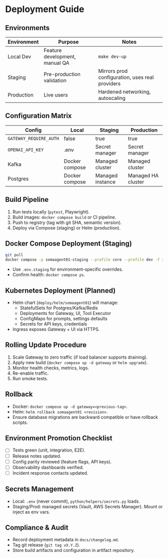 # Deployment Guide

## Environments

| Environment | Purpose | Notes |
| --- | --- | --- |
| Local Dev | Feature development, manual QA | `make dev-up` |
| Staging | Pre-production validation | Mirrors prod configuration, uses real providers |
| Production | Live users | Hardened networking, autoscaling |

## Configuration Matrix

| Config | Local | Staging | Production |
| --- | --- | --- | --- |
| `GATEWAY_REQUIRE_AUTH` | false | true | true |
| `OPENAI_API_KEY` | .env | Secret manager | Secret manager |
| Kafka | Docker compose | Managed cluster | Managed cluster |
| Postgres | Docker compose | Managed instance | Managed HA cluster |

## Build Pipeline

1. Run tests locally (`pytest`, Playwright).
2. Build images: `docker compose build` or CI pipeline.
3. Push to registry (tag with git SHA, semantic version).
4. Deploy via Compose (staging) or Helm (production).

## Docker Compose Deployment (Staging)

```bash
git pull
docker compose -p somaagent01-staging --profile core --profile dev -f infra/docker-compose.somaagent01.yaml up -d
```

- Use `.env.staging` for environment-specific overrides.
- Confirm health: `docker compose ps`.

## Kubernetes Deployment (Planned)

- Helm chart (`deploy/helm/somaagent01`) will manage:
  - StatefulSets for Postgres/Kafka/Redis
  - Deployments for Gateway, UI, Tool Executor
  - ConfigMaps for prompts, settings defaults
  - Secrets for API keys, credentials
- Ingress exposes Gateway + UI via HTTPS.

## Rolling Update Procedure

1. Scale Gateway to zero traffic (if load balancer supports draining).
2. Apply new build (`docker compose up -d gateway` or `helm upgrade`).
3. Monitor health checks, metrics, logs.
4. Re-enable traffic.
5. Run smoke tests.

## Rollback

- Docker: `docker compose up -d gateway=<previous-tag>`.
- Helm: `helm rollback somaagent01 <revision>`.
- Ensure database migrations are backward compatible or have rollback scripts.

## Environment Promotion Checklist

- [ ] Tests green (unit, integration, E2E).
- [ ] Release notes updated.
- [ ] Config parity reviewed (feature flags, API keys).
- [ ] Observability dashboards verified.
- [ ] Incident response contacts updated.

## Secrets Management

- Local: `.env` (never commit), `python/helpers/secrets.py` loads.
- Staging/Prod: managed secrets (Vault, AWS Secrets Manager). Mount or inject as env vars.

## Compliance & Audit

- Record deployment metadata in `docs/changelog.md`.
- Tag git release (`git tag vX.Y.Z`).
- Store build artifacts and configuration in artifact repository.
